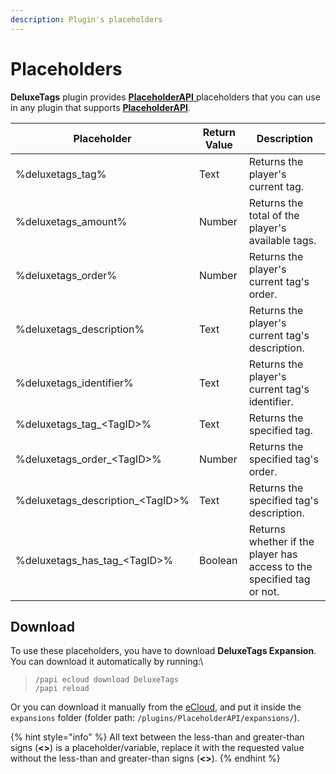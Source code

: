```yaml
---
description: Plugin's placeholders
---
```


# Placeholders

**DeluxeTags** plugin provides [**PlaceholderAPI** ](https://www.spigotmc.org/resources/6245/)placeholders that you can use in any plugin that supports [**PlaceholderAPI**](https://www.spigotmc.org/resources/6245/).

| Placeholder                         | Return Value | Description                                                           |
| ----------------------------------- | ------------ | --------------------------------------------------------------------- |
| %deluxetags\_tag%                   | Text         | Returns the player's current tag.                                     |
| %deluxetags\_amount%                | Number       | Returns the total of the player's available tags.                     |
| %deluxetags\_order%                 | Number       | Returns the player's current tag's order.                             |
| %deluxetags\_description%           | Text         | Returns the player's current tag's description.                       |
| %deluxetags\_identifier%            | Text         | Returns the player's current tag's identifier.                        |
| %deluxetags\_tag\_\<TagID>%         | Text         | Returns the specified tag.                                            |
| %deluxetags\_order\_\<TagID>%       | Number       | Returns the specified tag's order.                                    |
| %deluxetags\_description\_\<TagID>% | Text         | Returns the specified tag's description.                              |
| %deluxetags\_has\_tag\_\<TagID>%    | Boolean      | Returns whether if the player has access to the specified tag or not. |

## Download

To use these placeholders, you have to download **DeluxeTags Expansion**. You can download it automatically by running:\


> `/papi ecloud download DeluxeTags`\
> `/papi reload`

Or you can download it manually from the [eCloud](https://api.extendedclip.com/expansions/deluxetags/), and put it inside the `expansions` folder (folder path: `/plugins/PlaceholderAPI/expansions/`).&#x20;

{% hint style="info" %}
All text between the less-than and greater-than signs (**<>**) is a placeholder/variable, replace it with the requested value without the less-than and greater-than signs (**<>**).
{% endhint %}
